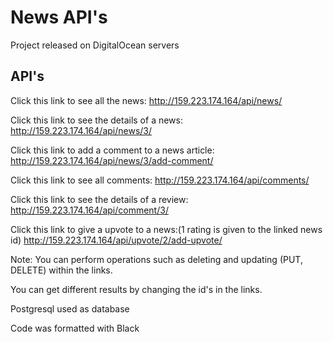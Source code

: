
# News API's

Project released on DigitalOcean servers

## API's

Click this link to see all the news: http://159.223.174.164/api/news/

Click this link to see the details of a news: http://159.223.174.164/api/news/3/

Click this link to add a comment to a news article: http://159.223.174.164/api/news/3/add-comment/

Click this link to see all comments: http://159.223.174.164/api/comments/

Click this link to see the details of a review: http://159.223.174.164/api/comment/3/

Click this link to give a upvote to a news:(1 rating is given to the linked news id) http://159.223.174.164/api/upvote/2/add-upvote/


Note: You can perform operations such as deleting and updating (PUT, DELETE) within the links.

You can get different results by changing the id's in the links.

Postgresql used as database

Code was formatted with Black
